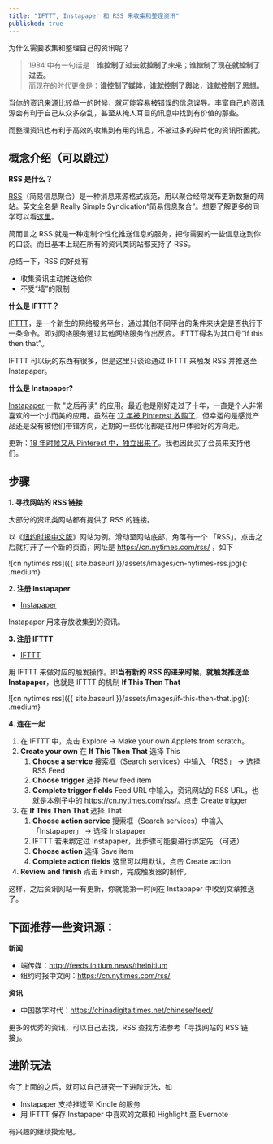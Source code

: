 ```yaml
---
title: "IFTTT, Instapaper 和 RSS 来收集和整理资讯"
published: true
---
```


为什么需要收集和整理自己的资讯呢？

> 1984 中有一句话是：__谁控制了过去就控制了未来；谁控制了现在就控制了过去。__<br/>
> 而现在的时代更像是：__谁控制了媒体，谁就控制了舆论，谁就控制了思想。__

当你的资讯来源比较单一的时候，就可能容易被错误的信息误导。丰富自己的资讯源会有利于自己从众多杂乱，甚至从掩人耳目的讯息中找到有价值的那些。

而整理资讯也有利于高效的收集到有用的讯息，不被过多的碎片化的资讯所困扰。

## 概念介绍（可以跳过）

**RSS 是什么？**

[RSS][RSS]（简易信息聚合）是一种消息来源格式规范，用以聚合经常发布更新数据的网站。英文全名是 Really Simple Syndication“简易信息聚合”。想要了解更多的同学可以看[这里][RSS]。

简而言之 RSS 就是一种定制个性化推送信息的服务，把你需要的一些信息送到你的口袋。而且基本上现在所有的资讯类网站都支持了 RSS。

总结一下，RSS 的好处有
* 收集资讯主动推送给你
* 不受“墙”的限制

**什么是 IFTTT？**

[IFTTT][IFTTT]，是一个新生的网络服务平台，通过其他不同平台的条件来决定是否执行下一条命令。即对网络服务通过其他网络服务作出反应。IFTTT得名为其口号“if this then that”。

IFTTT 可以玩的东西有很多，但是这里只谈论通过 IFTTT 来触发 RSS 并推送至 Instapaper。

**什么是 Instapaper?**

[Instapaper][Instapaper] 一款 "之后再读" 的应用。最近也是刚好走过了十年，一直是个人非常喜欢的一个小而美的应用。虽然在 [17 年被 Pinterest 收购了][instapaper_pinterest]，但幸运的是感觉产品还是没有被他们带错方向，近期的一些优化都是往用户体验好的方向走。

更新：[18 年时候又从 Pinterest 中，独立出来了][Instapaper_independent]。我也因此买了会员来支持他们。


## 步骤

**1. 寻找网站的 RSS 链接**

大部分的资讯类网站都有提供了 RSS 的链接。

以《[纽约时报中文版][cn_nytimes]》网站为例。滑动至网站底部，角落有一个 「RSS」。点击之后就打开了一个新的页面，网址是 https://cn.nytimes.com/rss/ ，如下

![cn nytimes rss]({{ site.baseurl }}/assets/images/cn-nytimes-rss.jpg){: .medium}

**2. 注册 Instapaper**

- [Instapaper][Instapaper] 

Instapaper 用来存放收集到的资讯。

**3. 注册 IFTTT**

- [IFTTT][IFTTT]

用 IFTTT 来做对应的触发操作。即**当有新的 RSS 的进来时候，就触发推送至 Instapaper**，也就是 IFTTT 的机制 **If This Then That**

![cn nytimes rss]({{ site.baseurl }}/assets/images/if-this-then-that.jpg){: .medium}

**4. 连在一起**

1. 在 IFTTT 中，点击 Explore -> Make your own Applets from scratch。 
1. **Create your own** 在 **If This Then That** 选择 This
    1. **Choose a service** 搜索框（Search services）中输入 「RSS」 -> 选择 RSS Feed
    1. **Choose trigger** 选择 New feed item
    1. **Complete trigger fields** Feed URL 中输入，资讯网站的 RSS URL，也就是本例子中的 https://cn.nytimes.com/rss/。点击 Create trigger
1. 在 **If This Then That** 选择 That
    1. **Choose action service** 搜索框（Search services）中输入 「Instapaper」 -> 选择 Instapaper
    1. IFTTT 若未绑定过 Instapaper，此步骤可能要进行绑定先 （可选）
    1. **Choose action** 选择 Save item
    1. **Complete action fields** 这里可以用默认，点击 Create action
1. **Review and finish** 点击 Finish，完成触发器的制作。

这样，之后资讯网站一有更新，你就能第一时间在 Instapaper 中收到文章推送了。

## 下面推荐一些资讯源：

**新闻**
- 端传媒：http://feeds.initium.news/theinitium
- 纽约时报中文网：https://cn.nytimes.com/rss/

**资讯**
- 中国数字时代：https://chinadigitaltimes.net/chinese/feed/

更多的优秀的资讯，可以自己去找，RSS 查找方法参考「寻找网站的 RSS 链接」。

## 进阶玩法

会了上面的之后，就可以自己研究一下进阶玩法，如

- Instapaper 支持推送至 Kindle 的服务
- 用 IFTTT 保存 Instapaper 中喜欢的文章和 Highlight 至 Evernote

有兴趣的继续摸索吧。

[RSS]: https://zh.wikipedia.org/wiki/RSS
[IFTTT]: https://ifttt.com/
[instapaper]: https://instapaper.com/
[instapaper_pinterest]: https://blog.instapaper.com/post/149374303661
[Instapaper_independent]: https://blog.instapaper.com/post/175953870856
[cn_nytimes]: https://cn.nytimes.com/
